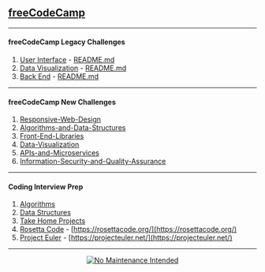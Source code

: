 ## [freeCodeCamp](https://www.freecodecamp.org/)

<hr/>

#### freeCodeCamp Legacy Challenges

1. [User Interface](01-front-end-cert/) - [README.md](01-front-end-cert/README.md)
1. [Data Visualization](02-data-vis-cert/) - [README.md](02-data-vis-cert/README.md)
1. [Back End](03-back-end-cert/) - [README.md](03-back-end-cert/README.md)

<hr/>

#### freeCodeCamp New Challenges

 1. [Responsive-Web-Design](11-Responsive-Web-Design)
 1. [Algorithms-and-Data-Structures](12-Algorithms-and-Data-Structures)
 1. [Front-End-Libraries](13-Front-End-Libraries)
 1. [Data-Visualization](14-Data-Visualization)
 1. [APIs-and-Microservices](15-APIs-and-Microservices)
 1. [Information-Security-and-Quality-Assurance](16-Information-Security-and-Quality-Assurance)

<hr/>

#### Coding Interview Prep

 1. [Algorithms](21-Algorithms/)
 1. [Data Structures](22-Data-Structures/)
 1. [Take Home Projects](23-Take-Home-Projects/)
 1. [Rosetta Code](24-rosettacode.org) - [https://rosettacode.org/](https://rosettacode.org/)
 1. [Project Euler](25-projecteuler.net) - [https://projecteuler.net/](https://projecteuler.net/)

<hr/>

<p align="center"><a href="http://unmaintained.tech/"><img alt="No Maintenance Intended" src="http://unmaintained.tech/badge.svg"></a></p>
